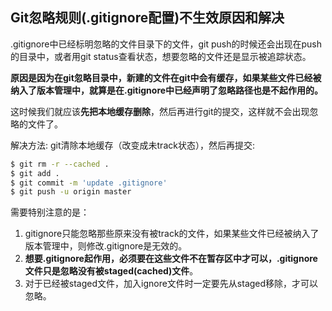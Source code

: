 ## Git忽略规则(.gitignore配置)不生效原因和解决


.gitignore中已经标明忽略的文件目录下的文件，git push的时候还会出现在push的目录中，或者用git status查看状态，想要忽略的文件还是显示被追踪状态。

**原因是因为在git忽略目录中，新建的文件在git中会有缓存，如果某些文件已经被纳入了版本管理中，就算是在.gitignore中已经声明了忽略路径也是不起作用的。**

这时候我们就应该**先把本地缓存删除**，然后再进行git的提交，这样就不会出现忽略的文件了。

解决方法: git清除本地缓存（改变成未track状态），然后再提交:

```bash
$ git rm -r --cached .
$ git add .
$ git commit -m 'update .gitignore'
$ git push -u origin master
```



需要特别注意的是：

1. gitignore只能忽略那些原来没有被track的文件，如果某些文件已经被纳入了版本管理中，则修改.gitignore是无效的。
2. **想要.gitignore起作用，必须要在这些文件不在暂存区中才可以，.gitignore文件只是忽略没有被staged(cached)文件**。
3. 对于已经被staged文件，加入ignore文件时一定要先从staged移除，才可以忽略。



